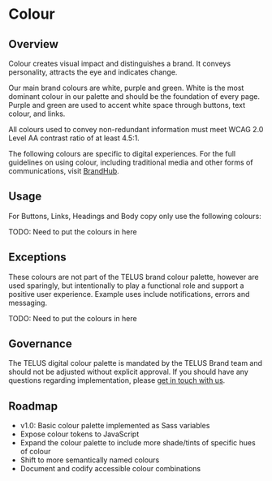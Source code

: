 # Colour

## Overview

Colour creates visual impact and distinguishes a brand. It conveys personality, attracts the eye and indicates change. 

Our main brand colours are white, purple and green. White is the most dominant colour in our palette and should be the 
foundation of every page. Purple and green are used to accent white space through buttons, text colour, and links.

All colours used to convey non-redundant information must meet WCAG 2.0 Level AA contrast ratio of at least 4.5:1.

The following colours are specific to digital experiences. For the full guidelines on using colour, including traditional 
media and other forms of communications, visit [BrandHub](https://brand.telus.com).


## Usage

For Buttons, Links, Headings and Body copy only use the following colours:


TODO: Need to put the colours in here


## Exceptions

These colours are not part of the TELUS brand colour palette, however are used sparingly, but intentionally to play a 
functional role and support a positive user experience. Example uses include notifications, errors and messaging.

TODO: Need to put the colours in here


## Governance

The TELUS digital colour palette is mandated by the TELUS Brand team and should not be adjusted without explicit approval. If 
you should have any questions regarding implementation, please [get in touch with us](/support.md).

## Roadmap

* v1.0: Basic colour palette implemented as Sass variables
* Expose colour tokens to JavaScript
* Expand the colour palette to include more shade/tints of specific hues of colour
* Shift to more semantically named colours
* Document and codify accessible colour combinations
